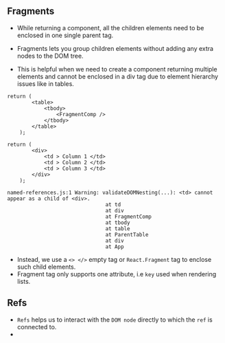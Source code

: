 ## Fragments

- While returning a component, all the children elements need to be enclosed in one single parent tag.
- Fragments lets you group children elements without adding any extra nodes to the DOM tree.

- This is helpful when we need to create a component returning multiple elements and cannot be enclosed in a div tag due to element hierarchy issues like in tables.

```
return (
        <table>
            <tbody>
                <FragmentComp />
            </tbody>
        </table>
    );

return (
        <div>
            <td > Column 1 </td>
            <td > Column 2 </td>
            <td > Column 3 </td>
        </div>
    );

named-references.js:1 Warning: validateDOMNesting(...): <td> cannot appear as a child of <div>.
                                at td
                                at div
                                at FragmentComp
                                at tbody
                                at table
                                at ParentTable
                                at div
                                at App
```

- Instead, we use a `<> </>` empty tag or `React.Fragment` tag to enclose such child elements.
- Fragment tag only supports one attribute, i.e `key` used when rendering lists.


## Refs

- `Refs` helps us to interact with the `DOM node` directly to which the `ref` is connected to.
- 